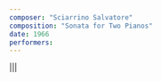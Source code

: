 ```yaml
---
composer: "Sciarrino Salvatore"
composition: "Sonata for Two Pianos"
date: 1966
performers: 
---
```


|||
